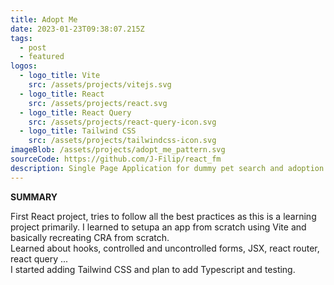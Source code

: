 ```yaml
---
title: Adopt Me
date: 2023-01-23T09:38:07.215Z
tags:
  - post
  - featured
logos:
  - logo_title: Vite
    src: /assets/projects/vitejs.svg
  - logo_title: React
    src: /assets/projects/react.svg
  - logo_title: React Query
    src: /assets/projects/react-query-icon.svg
  - logo_title: Tailwind CSS
    src: /assets/projects/tailwindcss-icon.svg
imageBlob: /assets/projects/adopt_me_pattern.svg
sourceCode: https://github.com/J-Filip/react_fm
description: Single Page Application for dummy pet search and adoption.
---
```

**S﻿UMMARY**

F﻿irst React project,  tries to follow all the best practices as this is a learning project primarily. I learned to setupa an app from scratch using Vite and basically recreating CRA from scratch. \
L﻿earned about hooks, controlled and uncontrolled forms, JSX, react router, react query ...\
I﻿ started adding Tailwind CSS and plan to add Typescript and testing.